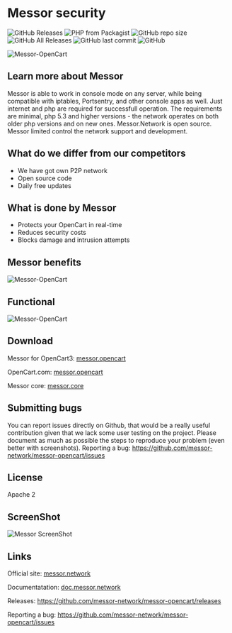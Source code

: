 # Messor security
![GitHub Releases](https://img.shields.io/github/downloads/messor-network/messor-opencart/latest/total) 
![PHP from Packagist](https://img.shields.io/packagist/php-v/wwood-dev/messor) 
![GitHub repo size](https://img.shields.io/github/repo-size/messor-network/messor-opencart) 
![GitHub All Releases](https://img.shields.io/github/downloads/messor-network/messor-opencart/total) 
![GitHub last commit](https://img.shields.io/github/last-commit/messor-network/messor-opencart) ![GitHub](https://img.shields.io/github/license/messor-network/messor-opencart)

![Messor-OpenCart](https://s3.dropmefiles.top/ua/i/e8792705b5cea2f03388f86885f645a3/1cda9e3ead7c683d2e6143ccee300b56)

## Learn more about Messor ##
Messor is able to work in console mode on any server, while being compatible with iptables, Portsentry, and other console apps as well. Just internet and php are required for successfull operation. The requirements are minimal, php 5.3 and higher versions - the network operates on both older php versions and on new ones. Messor.Network is open source. Messor limited control the network support and development.



## What do we differ from our competitors ##

+ We have got own P2P network
+ Open source code
+ Daily free updates



## What is done by Messor ##

+ Protects your OpenCart in real-time
+ Reduces security costs
+ Blocks damage and intrusion attempts



## Messor benefits ##

![Messor-OpenCart](https://messor.network/images/github/opencart/services.png)



## Functional ##
![Messor-OpenCart](https://messor.network/images/github/opencart/services2.png)



## Download ##
Messor for OpenCart3: [messor.opencart](https://github.com/messor-network/messor-opencart/releases)

OpenCart.com: [messor.opencart](https://www.opencart.com/index.php?route=marketplace/extension/info&extension_id=42800)

Messor core: [messor.core](https://github.com/messor-network/messor-kernel)


## Submitting bugs
You can report issues directly on Github, that would be a really useful contribution given that we lack some user testing on the project. 
Please document as much as possible the steps to reproduce your problem (even better with screenshots).
Reporting a bug: <https://github.com/messor-network/messor-opencart/issues>



## License
Apache 2


## ScreenShot
![Messor ScreenShot](https://messor.network/images/github/opencart/screenshot.gif)



## Links
Official site:   [messor.network](https://messor.network/)



Documentatation: [doc.messor.network](https://doc.messor.network/)



Releases:        <https://github.com/messor-network/messor-opencart/releases>



Reporting a bug: <https://github.com/messor-network/messor-opencart/issues>
